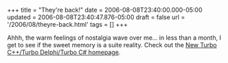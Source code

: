 +++
title = "They're back!"
date = 2006-08-08T23:40:00.000-05:00
updated = 2006-08-08T23:40:47.876-05:00
draft = false
url = '/2006/08/theyre-back.html'
tags = []
+++

Ahhh, the warm feelings of nostalgia wave over me... in less than a month, I get to see if the sweet memory is a suite reality. Check out the [New Turbo C++/Turbo Delphi/Turbo C# homepage](http://www.turboexplorer.com/).
